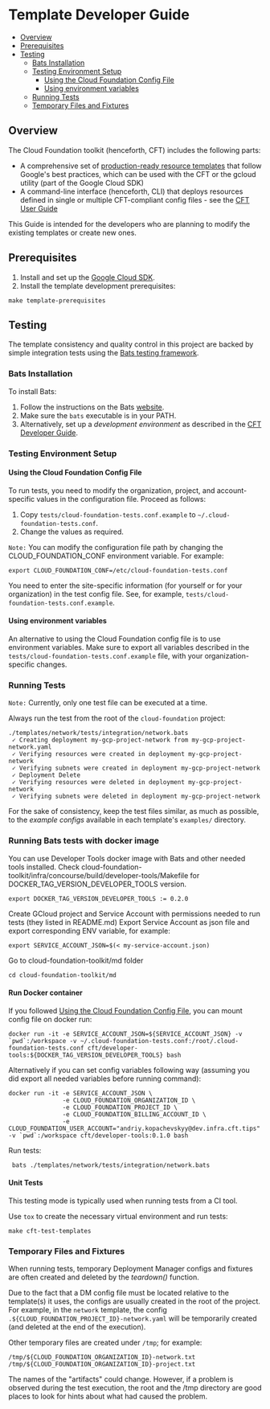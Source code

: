 # Template Developer Guide

<!-- TOC -->

- [Overview](#overview)
- [Prerequisites](#prerequisites)
- [Testing](#testing)
    - [Bats Installation](#bats-installation)
    - [Testing Environment Setup](#testing-environment-setup)
        - [Using the Cloud Foundation Config File](#using-the-cloud-foundation-config-file)
        - [Using environment variables](#using-environment-variables)
    - [Running Tests](#running-tests)
    - [Temporary Files and Fixtures](#temporary-files-and-fixtures)

<!-- /TOC -->

## Overview

The Cloud Foundation toolkit (henceforth, CFT) includes the following parts:

- A comprehensive set of [production-ready resource templates](../templates/README.md)
  that follow Google's best practices, which can be used with the CFT or the
  gcloud utility (part of the Google Cloud SDK)
- A command-line interface (henceforth, CLI) that deploys resources defined in
  single or multiple CFT-compliant config files - see the
  [CFT User Guide](userguide.md)

This Guide is intended for the developers who are planning to modify the
existing templates or create new ones.

## Prerequisites

1. Install and set up the [Google Cloud SDK](https://cloud.google.com/sdk/).
2. Install the template development prerequisites:

```shell
make template-prerequisites
```

## Testing

The template consistency and quality control in this project are backed by
simple integration tests using the
[Bats testing framework](https://github.com/sstephenson/bats).

### Bats Installation

To install Bats:

1. Follow the instructions on the Bats
   [website](https://github.com/sstephenson/bats).
2. Make sure the `bats` executable is in your PATH.
3. Alternatively, set up a *development environment* as described in the
   [CFT Developer Guide](tool_dev_guide.md).

### Testing Environment Setup

#### Using the Cloud Foundation Config File


To run tests, you need to modify the organization, project, and 
account-specific values in the configuration file. Proceed as follows:

1. Copy `tests/cloud-foundation-tests.conf.example` to
   `~/.cloud-foundation-tests.conf`.
2. Change the values as required.

`Note:` You can modify the configuration file path by changing the
CLOUD_FOUNDATION_CONF environment variable. For example:

```shell
export CLOUD_FOUNDATION_CONF=/etc/cloud-foundation-tests.conf
```

You need to enter the site-specific information (for yourself or for your
organization) in the test config file. See, for example,
`tests/cloud-foundation-tests.conf.example`.

#### Using environment variables

An alternative to using the Cloud Foundation config file is to use environment
variables. Make sure to export all variables described in the
`tests/cloud-foundation-tests.conf.example` file, with your organization-specific
changes.

### Running Tests

`Note:` Currently, only one test file can be executed at a time.

Always run the test from the root of the `cloud-foundation` project:

```shell
./templates/network/tests/integration/network.bats
 ✓ Creating deployment my-gcp-project-network from my-gcp-project-network.yaml
 ✓ Verifying resources were created in deployment my-gcp-project-network
 ✓ Verifying subnets were created in deployment my-gcp-project-network
 ✓ Deployment Delete
 ✓ Verifying resources were deleted in deployment my-gcp-project-network
 ✓ Verifying subnets were deleted in deployment my-gcp-project-network
```

For the sake of consistency, keep the test files similar, as much as possible,
to the *example configs* available in each template's `examples/` directory.


### Running Bats tests with docker image

You can use Developer Tools docker image with Bats and other needed tools installed. 
Check cloud-foundation-toolkit/infra/concourse/build/developer-tools/Makefile for DOCKER_TAG_VERSION_DEVELOPER_TOOLS version.

    export DOCKER_TAG_VERSION_DEVELOPER_TOOLS := 0.2.0
 
Create GCloud project and Service Account with permissions needed to run tests (they listed in README.md)
Export Service Account as json file and export corresponding ENV variable, for example:

    export SERVICE_ACCOUNT_JSON=$(< my-service-account.json)

Go to cloud-foundation-toolkit/md folder
    
    cd cloud-foundation-toolkit/md

#### Run Docker container

If you followed [Using the Cloud Foundation Config File](#using-the-cloud-foundation-config-file), you can mount config file on docker run:

    docker run -it -e SERVICE_ACCOUNT_JSON=${SERVICE_ACCOUNT_JSON} -v `pwd`:/workspace -v ~/.cloud-foundation-tests.conf:/root/.cloud-foundation-tests.conf cft/developer-tools:${DOCKER_TAG_VERSION_DEVELOPER_TOOLS} bash
    
Alternatively if you can set config variables following way (assuming you did export all needed variables before running command):

    docker run -it -e SERVICE_ACCOUNT_JSON \
                   -e CLOUD_FOUNDATION_ORGANIZATION_ID \
                   -e CLOUD_FOUNDATION_PROJECT_ID \
                   -e CLOUD_FOUNDATION_BILLING_ACCOUNT_ID \
                   -e CLOUD_FOUNDATION_USER_ACCOUNT="andriy.kopachevskyy@dev.infra.cft.tips"  -v `pwd`:/workspace cft/developer-tools:0.1.0 bash

Run tests:
    
     bats ./templates/network/tests/integration/network.bats
      

#### Unit Tests


This testing mode is typically used when running tests from a CI tool.

Use `tox` to create the necessary virtual environment and run tests:

```shell
make cft-test-templates
```

### Temporary Files and Fixtures

When running tests, temporary Deployment Manager configs and fixtures
are often created and deleted by the *teardown()* function.

Due to the fact that a DM config file must be located relative to the
template(s) it uses, the configs are usually created in the root of the
project. For example, in the `network` template, the config
`.${CLOUD_FOUNDATION_PROJECT_ID}-network.yaml` will be temporarily created
(and deleted at the end of the execution).

Other temporary files are created under `/tmp`; for example:

```shell
/tmp/${CLOUD_FOUNDATION_ORGANIZATION_ID}-network.txt
/tmp/${CLOUD_FOUNDATION_ORGANIZATION_ID}-project.txt
```

The names of the "artifacts" could change. However, if a problem is observed
during the test execution, the root and the /tmp directory are good places to
look for hints about what had caused the problem.
